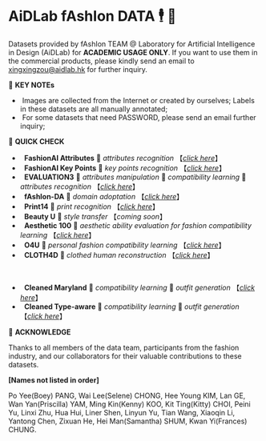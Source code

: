 # AiDLab fAshIon DATA  🕴️ 💼

Datasets provided by fAshIon TEAM @ Laboratory for Artificial Intelligence in Design (AiDLab) for **ACADEMIC USAGE ONLY**. If you want to use them in the commercial products, please kindly send an email to xingxingzou@aidlab.hk for further inquiry.

🖤 **KEY NOTEs**

- &nbsp;Images are collected from the Internet or created by ourselves; Labels in these datasets are all manually annotated;
- &nbsp;For some datasets that need PASSWORD, please send an email further inquiry;


🖤 **QUICK CHECK**

- &nbsp; **FashionAI Attributes** 🔖 _attributes recognition_ 【_[click here](https://github.com/AemikaChow/AiDLab-fAshIon-Data/blob/main/Datasets/FashionAI_Attributes.md)_】
- &nbsp; **FashionAI Key Points** 🔖 _key points recognition_ 【_[click here](https://github.com/AemikaChow/AiDLab-fAshIon-Data/blob/main/Datasets/FashionAI_Keypoints.md)_】
- &nbsp; **EVALUATION3** 🔖 _attributes manipulation_ 🔖 _compatibility learning_ 🔖 _attributes recognition_ 【_[click here](https://github.com/AemikaChow/AiDLab-fAshIon-Data/blob/main/Datasets/EVALUATION3.md)_】
- &nbsp; **fAshIon-DA** 🔖 _domain adoptation_ 【_[click here](https://github.com/AemikaChow/AiDLab-fAshIon-Data/blob/main/Datasets/fAshIon-DA.md)_】
- &nbsp; **Print14** 🔖 _print recognition_ 【_[click here](https://github.com/AemikaChow/AiDLab-fAshIon-Data/blob/main/Datasets/Print14.md)_】
- &nbsp; **Beauty U** 🔖 _style transfer_ 【_coming soon_】
- &nbsp; **Aesthetic 100** 🔖 _aesthetic ability evaluation for fashion compatibility learning_ 【_[click here](https://github.com/AemikaChow/AiDLab-fAshIon-Data/blob/main/Datasets/A100.md)_】
- &nbsp; **O4U** 🔖 _personal fashion compatibility learning_ 【_[click here](https://github.com/AemikaChow/AiDLab-fAshIon-Data/blob/main/Datasets/O4U.md)_】
- &nbsp; **CLOTH4D** 🔖 _clothed human reconstruction_ 【_[click here](https://github.com/AemikaChow/CLOTH4D)_】
<br />


- &nbsp; **Cleaned Maryland** 🔖 _compatibility learning_ 🔖 _outfit generation_ 【_[click here](https://github.com/AemikaChow/AiDLab-fAshIon-Data/blob/main/Datasets/cleaned-maryland.md)_】
- &nbsp; **Cleaned Type-aware** 🔖 _compatibility learning_ 🔖 _outfit generation_ 【_[click here](https://github.com/AemikaChow/AiDLab-fAshIon-Data/blob/main/Datasets/cleaned-type.md)_】



🖤 **ACKNOWLEDGE**

Thanks to all members of the data team, participants from the fashion industry, and our collaborators for their valuable contributions to these datasets.

**[Names not listed in order]**

Po Yee(Boey) PANG, Wai Lee(Selene) CHONG, Hee Young KIM, Lan GE, Wan Yan(Priscilla) YAM, Ming Kin(Kenny) KOO, Kit Ting(Kitty) CHOI, Peini Yu, Linxi Zhu, Hua Hui, Liner Shen, Linyun Yu, Tian Wang, Xiaoqin Li, Yantong Chen, Zixuan He, Hei Man(Samantha) SHUM, Kwan Yi(Frances) CHUNG.
